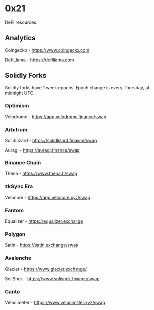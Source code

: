 # 0x21

DeFi resources.

## Analytics

Coingecko - https://www.coingecko.com

DefiLlama - https://defillama.com


## Solidly Forks

Solidly forks have 1 week epochs. Epoch change is every Thursday, at midnight UTC.

### Optimism

Velodrome - https://app.velodrome.finance/swap

### Arbitrum

SolidLizard - https://solidlizard.finance/swap

Auragi - https://auragi.finance/swap

### Binance Chain

Thena - https://www.thena.fi/swap

### zkSync Era

Velocore - https://app.velocore.xyz/swap

### Fantom

Equalizer - https://equalizer.exchange

### Polygon

Satin - https://satin.exchange/swap

### Avalanche

Glacier - https://www.glacier.exchange/

SoliSnek - https://www.solisnek.finance/swap

### Canto

Velocimeter - https://www.velocimeter.xyz/swap
